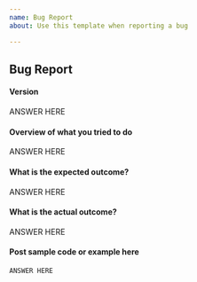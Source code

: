 ```yaml
---
name: Bug Report
about: Use this template when reporting a bug

---
```


## Bug Report

#### Version

ANSWER HERE

#### Overview of what you tried to do

ANSWER HERE

#### What is the expected outcome?

ANSWER HERE

#### What is the actual outcome?

ANSWER HERE

#### Post sample code or example here

```swift
ANSWER HERE
```
